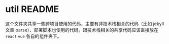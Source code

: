 # util README

这个文件夹共享一些跨项目使用的代码，主要有非技术栈相关的代码（比如 jekyll 文章 parse）、部署脚本也使用的代码。跟技术栈相关的共享代码应该直接放在 `react` `vue` 各自的组件夹下。
